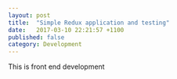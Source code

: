 ```yaml
---
layout: post
title:  "Simple Redux application and testing"
date:   2017-03-10 22:21:57 +1100
published: false
category: Development
---
```

This is front end development
